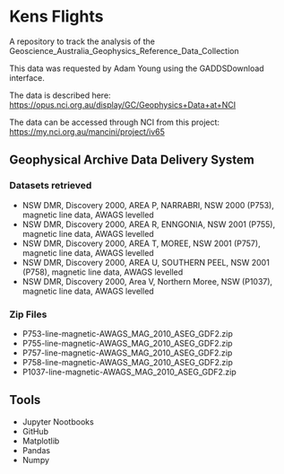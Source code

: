 # Kens Flights

A repository to track the analysis of the Geoscience_Australia_Geophysics_Reference_Data_Collection

This data was requested by Adam Young using the GADDSDownload interface.

The data is described here: https://opus.nci.org.au/display/GC/Geophysics+Data+at+NCI

The data can be accessed through NCI from this project: https://my.nci.org.au/mancini/project/iv65

## Geophysical Archive Data Delivery System

### Datasets retrieved
 * NSW DMR, Discovery 2000, AREA P, NARRABRI, NSW 2000 (P753), magnetic line data, AWAGS levelled
 * NSW DMR, Discovery 2000, AREA R, ENNGONIA, NSW 2001 (P755), magnetic line data, AWAGS levelled
 * NSW DMR, Discovery 2000, AREA T, MOREE, NSW 2001 (P757), magnetic line data, AWAGS levelled
 * NSW DMR, Discovery 2000, AREA U, SOUTHERN PEEL, NSW 2001 (P758), magnetic line data, AWAGS levelled
 * NSW DMR, Discovery 2000, Area V, Northern Moree, NSW (P1037), magnetic line data, AWAGS levelled

### Zip Files
 * P753-line-magnetic-AWAGS_MAG_2010_ASEG_GDF2.zip
 * P755-line-magnetic-AWAGS_MAG_2010_ASEG_GDF2.zip
 * P757-line-magnetic-AWAGS_MAG_2010_ASEG_GDF2.zip
 * P758-line-magnetic-AWAGS_MAG_2010_ASEG_GDF2.zip
 * P1037-line-magnetic-AWAGS_MAG_2010_ASEG_GDF2.zip

## Tools
 * Jupyter Nootbooks
 * GitHub
 * Matplotlib
 * Pandas
 * Numpy
